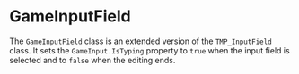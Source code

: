 # GameInputField

The `GameInputField` class is an extended version of the `TMP_InputField` class. It sets the `GameInput.IsTyping` property to `true` when the input field is selected and to `false` when the editing ends.
